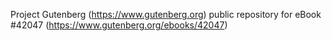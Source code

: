 Project Gutenberg (https://www.gutenberg.org) public repository for eBook #42047 (https://www.gutenberg.org/ebooks/42047)
